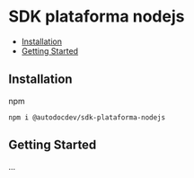 # SDK plataforma nodejs

- [Installation](#install)
- [Getting Started](#getting-started)

## Installation

npm

```
npm i @autodocdev/sdk-plataforma-nodejs
```

## Getting Started
...
